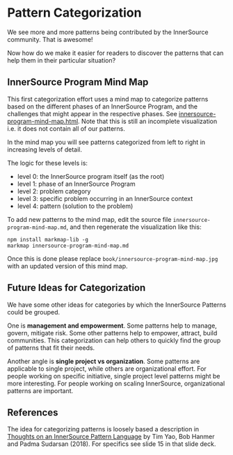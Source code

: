 # Pattern Categorization

We see more and more patterns being contributed by the InnerSource community. That is awesome!

Now how do we make it easier for readers to discover the patterns that can help them in their particular situation?

## InnerSource Program Mind Map

This first categorization effort uses a mind map to categorize patterns based on the different phases of an InnerSource Program, and the challenges that might appear in the respective phases. See [innersource-program-mind-map.html](innersource-program-mind-map.html). Note that this is still an incomplete visualization i.e. it does not contain all of our patterns.

In the mind map you will see patterns categorized from left to right in increasing levels of detail.

The logic for these levels is:

- level 0: the InnerSource program itself (as the root)
- level 1: phase of an InnerSource Program
- level 2: problem category
- level 3: specific problem occurring in an InnerSource context
- level 4: pattern (solution to the problem)

To add new patterns to the mind map, edit the source file `innersource-program-mind-map.md`, and then regenerate the visualization like this:

```
npm install markmap-lib -g
markmap innersource-program-mind-map.md
```

Once this is done please replace `book/innersource-program-mind-map.jpg` with an updated version of this mind map.

## Future Ideas for Categorization

We have some other ideas for categories by which the InnerSource Patterns could be grouped.

One is **management and empowerment**. Some patterns help to manage, govern, mitigate risk. Some other patterns help to empower, attract, build communities. This categorization can help others to quickly find the group of patterns that fit their needs.

Another angle is **single project vs organization**. Some patterns are applicable to single project, while others are organizational effort. For people working on specific initiative, single project level patterns might be more interesting. For people working on scaling InnerSource, organizational patterns are important.

## References

The idea for categorizing patterns is loosely based a description in [Thoughts on an InnerSource Pattern Language](https://drive.google.com/file/d/13AY8glCOdpLOVuz7cVD6QOB8d2xbHCS1/view) by Tim Yao, Bob Hanmer and Padma Sudarsan (2018). For specifics see slide 15 in that slide deck.
